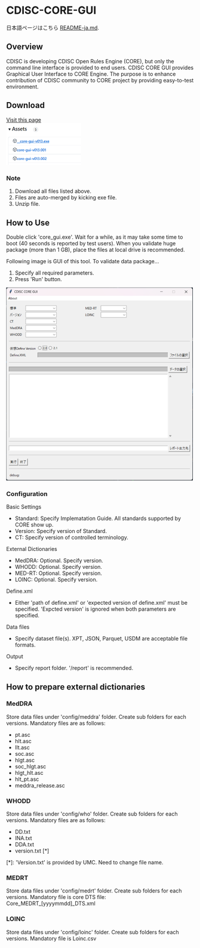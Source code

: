 # CDISC-CORE-GUI

日本語ページはこちら [README-ja.md](https://github.com/HajimeShimizu/CDISC-CORE-GUI/blob/main/README-ja.md).

## Overview
CDISC is developing CDISC Open Rules Engine (CORE), but only the command line interface is provided to end users. CDISC CORE GUI provides Graphical User Interface to CORE Engine. The purpose is to enhance contribution of CDISC community to CORE project by providing easy-to-test environment.

## Download
[Visit this page](https://github.com/HajimeShimizu/CDISC-CORE-GUI/releases/tag/v0.1.3)\
<img width="200" alt="GUI image" src="files.png">

### Note
1. Download all files listed above.
2. Files are auto-merged by kicking exe file.
3. Unzip file.

## How to Use
Double click 'core_gui.exe'. Wait for a while, as it may take some time to boot (40 seconds is reported by test users). When you validate huge package (more than 1 GB), place the files at local drive is recommended.

Following image is GUI of this tool. To validate data package...
1. Specify all required parameters.
2. Press 'Run' button.

<img width="500" alt="GUI image" src="gui_image.png">

### Configuration
Basic Settings
- Standard: Specify Implematation Guide. All standards supported by CORE show up.
- Version: Specify version of Standard.
- CT: Specify version of controlled terminology.

External Dictionaries
- MedDRA: Optional. Specify version.
- WHODD: Optional. Specify version.
- MED-RT: Optional. Specify version.
- LOINC: Optional. Specify version.

Define.xml
- Either 'path of define.xml' or 'expected version of define.xml' must be specified. 'Expcted version' is ignored when both parameters are specified.

Data files
- Specify dataset file(s). XPT, JSON, Parquet, USDM are acceptable file formats.

Output
- Specify report folder. '/report' is recommended.

## How to prepare external dictionaries
### MedDRA
Store data files under 'config/meddra' folder. Create sub folders for each versions. Mandatory files are as follows: 
- pt.asc
- hlt.asc
- llt.asc
- soc.asc
- hlgt.asc
- soc_hlgt.asc
- hlgt_hlt.asc
- hlt_pt.asc
- meddra_release.asc

### WHODD
Store data files under 'config/who' folder. Create sub folders for each versions. Mandatory files are as follows: 
- DD.txt
- INA.txt
- DDA.txt
- version.txt [*]

[*]: 'Version.txt' is provided by UMC. Need to change file name. 

### MEDRT
Store data files under 'config/medrt' folder. Create sub folders for each versions. Mandatory file is core DTS file: Core_MEDRT_[yyyymmdd]_DTS.xml

### LOINC
Store data files under 'config/loinc' folder. Create sub folders for each versions. Mandatory file is Loinc.csv
